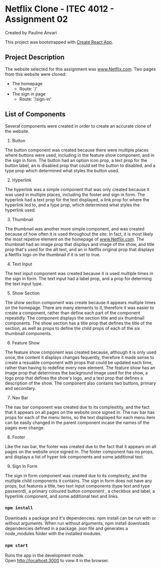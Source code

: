 # Netflix Clone - ITEC 4012 - Assignment 02
Created by Pauline Anvari

This project was bootstrapped with [Create React App](https://github.com/facebook/create-react-app).

## Project Description
The website selected for this assignment was www.Netflix.com. Two pages from this website were cloned:

- The homepage
  - Route: '/'
- The sign in page
  - Route: '/sign-in'

## List of Components
Several components were created in order to create an accurate clone of the website.
1. Button

The button component was created because there were multiple places where buttons were used, including in the feature show component, and in the sign in form. The button had an option icon prop, a text prop for the button label, an is disabled prop that could set the button to disabled, and a type prop which determined what styles the button used.

2. Hyperlink

The hyperlink was a simple component that was only created because it was used in multiple places, including the footer and sign in form. The hyperlink had a text prop for the text displayed, a link prop for where the hyperlink led to, and a type prop, which determined what styles the hyperlink used.

3. Thumbnail

The thumbnail was another more simple component, and was created because of how often it is used throughout the site. In fact, it is most likely the most repetive element on the homepage of www.Netflix.com. The thumbnail had an image prop that displays and image of the show, and title prop that's used for the alt text, and an in Netflix original prop that displays a Netflix logo on the thumbnail if it is set to true.

4. Text Input

The text input component was created because it is used multiple times in the sign in form. The text input had a label prop, and a prop for determing the text input type.

5. Show Section

The show section component was create because it appears multiple times on the homepage. There are many elements to it, therefore it was easier to create a component, rather than define each part of the component repeatidly. The component displays the section title and six thumbnail components. The show section has a title prop that defines the title of the section, as well as props to define the child props of each of the six thumbnail components.

6. Feature Show

The feature show component was created because, although it is only used once, the content it displays changes fequently, therefore it made sense to create a resuable component with props that could be updated each time, rather than having to redefine every new element. The feature show has an image prop that determines the background image used for the show, a logo prop that defines the show's logo, and a text prop that defines a description of the show. The component also contains two buttons, primary and secondary.

7. Nav Bar

The nav bar component was created due to its complexitity, and the fact that it appears on all pages on the website once signed in. The nav bar has props for each of the menu items, so the text displayed for each menu item can be easily changed in the parent component incase the names of the pages ever change.

8. Footer

Like the nav bar, the footer was created due to the fact that it appears on all pages on the website once signed in. The footer component has no props, and displays a list of hyper link components and some additional text.

9. Sign In Form

The sign in form component was created due to its complexity, and the mutliple child components it contains. The sign in form does not have any props, but features a title, two text input components (type text and type password), a primary coloured button component , a checkbox and label, a hyperlink component, and some additional text and links.

### `npm install`
Downloads a package and it's dependencies. npm install can be run with or without arguments. When run without arguments, npm install downloads dependencies defined in a package. json file and generates a node_modules folder with the installed modules.

### `npm start`

Runs the app in the development mode.\
Open [http://localhost:3000](http://localhost:3000) to view it in the browser.

